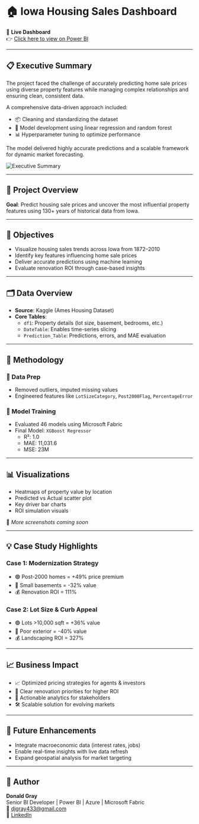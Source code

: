 # 🏠 Iowa Housing Sales Dashboard

🔗 **Live Dashboard**  
👉 [Click here to view on Power BI](https://app.powerbi.com/view?r=eyJrIjoiMmEwM2VkOTQtODY3My00NmQxLTgzMGEtMTVjNTM5YmY0ZjlkIiwidCI6ImYxYWQ2ODFmLTZmNjItNDNhOS04MjQxLTA3MDMxNjBlMTM0OCIsImMiOjN9)

---

## 📋 Executive Summary

The project faced the challenge of accurately predicting home sale prices using diverse property features while managing complex relationships and ensuring clean, consistent data.

A comprehensive data-driven approach included:
- 📦 Cleaning and standardizing the dataset
- 🧠 Model development using linear regression and random forest
- 📊 Hyperparameter tuning to optimize performance

The model delivered highly accurate predictions and a scalable framework for dynamic market forecasting.

![Executive Summary](images/executive-summary.png)

---

## 📌 Project Overview

**Goal**: Predict housing sale prices and uncover the most influential property features using 130+ years of historical data from Iowa.

---

## 🎯 Objectives

- Visualize housing sales trends across Iowa from 1872–2010  
- Identify key features influencing home sale prices  
- Deliver accurate predictions using machine learning  
- Evaluate renovation ROI through case-based insights  

---

## 🗂️ Data Overview

- **Source**: Kaggle (Ames Housing Dataset)
- **Core Tables**:
  - `df1`: Property details (lot size, basement, bedrooms, etc.)
  - `DateTable`: Enables time-series slicing
  - `Prediction_Table`: Predictions, errors, and MAE evaluation

---

## 🧪 Methodology

### 🧼 Data Prep
- Removed outliers, imputed missing values
- Engineered features like `LotSizeCategory`, `Post2000Flag`, `PercentageError`

### 🤖 Model Training
- Evaluated 46 models using Microsoft Fabric
- Final Model: `XGBoost Regressor`
  - R²: 1.0
  - MAE: 11,031.6
  - MSE: 23M

---

## 📊 Visualizations

- Heatmaps of property value by location
- Predicted vs Actual scatter plot
- Key driver bar charts
- ROI simulation visuals

📸 *More screenshots coming soon*

---

## 💡 Case Study Highlights

### Case 1: Modernization Strategy
- 🟢 Post-2000 homes = +49% price premium  
- 🔴 Small basements = -32% value  
- 💰 Renovation ROI = 111%

### Case 2: Lot Size & Curb Appeal
- 🟢 Lots >10,000 sqft = +36% value  
- 🔴 Poor exterior = -40% value  
- 💰 Landscaping ROI = 327%

---

## 📈 Business Impact

- 📈 Optimized pricing strategies for agents & investors
- 🎯 Clear renovation priorities for higher ROI
- 🧠 Actionable analytics for stakeholders
- 🛠️ Scalable solution for evolving markets

---

## 🚀 Future Enhancements

- Integrate macroeconomic data (interest rates, jobs)
- Enable real-time insights with live data refresh
- Expand geospatial analysis for market targeting

---

## 👤 Author

**Donald Gray**  
Senior BI Developer | Power BI | Azure | Microsoft Fabric  
📧 djgray433@gmail.com  
🔗 [LinkedIn](https://www.linkedin.com/in/donald-gray-9576119b/)

